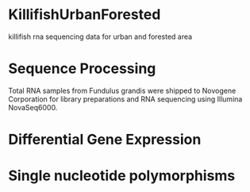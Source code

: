 # KillifishUrbanForested
killifish rna sequencing data for urban and forested area

# Sequence Processing
Total RNA samples from Fundulus grandis were shipped to Novogene Corporation for library preparations and RNA sequencing using Illumina NovaSeq6000.


# Differential Gene Expression


# Single nucleotide polymorphisms

